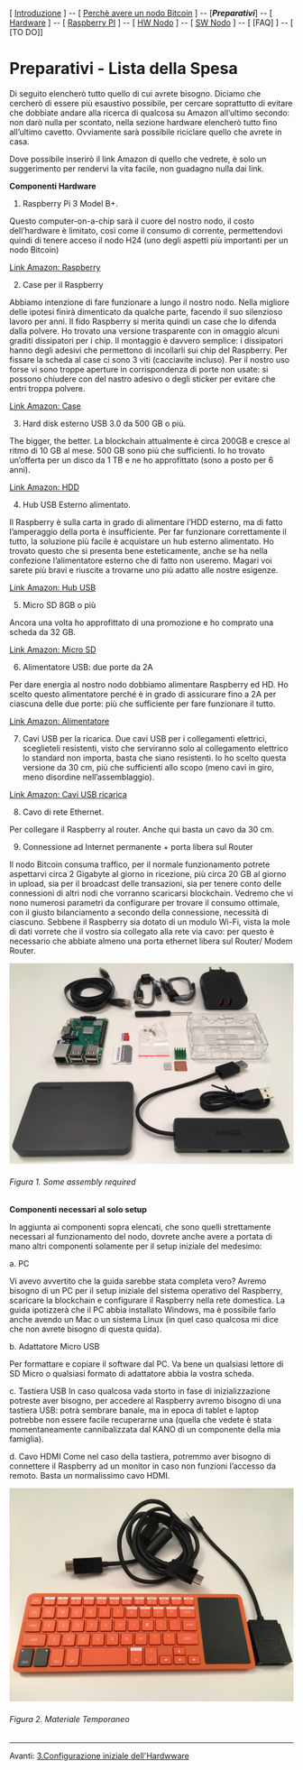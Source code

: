 [ [Introduzione](readme.md) ] -- [ [ Perchè avere un nodo Bitcoin](1.Perchè%20avere%20un%20nodo%20Bitcoin.md) ] -- [***Preparativi***]  -- [ [Hardware](3.%20Configurazione%20iniziale%20dell'Hardware.md) ] -- [ [Raspberry PI](4.%20ConfigurazioneInizialedell'HardwareRaspberryPI.md ) ] -- [ [HW Nodo](5.Assemblaggio%20Hardware%20del%20nodo.md) ] -- [ [SW Nodo](6.ConfigurazioneRaspberryPi.md) ] -- [ [FAQ] ] -- [ [TO DO]]


# Preparativi - Lista della Spesa

Di seguito elencherò tutto quello di cui avrete bisogno. Diciamo che cercherò di
essere più esaustivo possibile, per cercare soprattutto di evitare che dobbiate
andare alla ricerca di qualcosa su Amazon all’ultimo secondo: non darò nulla per
scontato, nella sezione hardware elencherò tutto fino all’ultimo cavetto.
Ovviamente sarà possibile riciclare quello che avrete in casa.

Dove possibile inserirò il link Amazon di quello che vedrete, è solo un
suggerimento per rendervi la vita facile, non guadagno nulla dai link.

**Componenti Hardware**

1.  Raspberry Pi 3 Model B+.

Questo computer-on-a-chip sarà il cuore del nostro nodo, il costo dell’hardware
è limitato, così come il consumo di corrente, permettendovi quindi di tenere
acceso il nodo H24 (uno degli aspetti più importanti per un nodo Bitcoin)

[Link Amazon:
Raspberry](https://www.amazon.it/gp/product/B07BDR5PDW/ref=oh_aui_detailpage_o01_s00?ie=UTF8&psc=1)

2.  Case per il Raspberry

Abbiamo intenzione di fare funzionare a lungo il nostro nodo. Nella migliore
delle ipotesi finirà dimenticato da qualche parte, facendo il suo silenzioso
lavoro per anni. Il fido Raspberry si merita quindi un case che lo difenda dalla
polvere. Ho trovato una versione trasparente con in omaggio alcuni graditi
dissipatori per i chip. Il montaggio è davvero semplice: i dissipatori hanno
degli adesivi che permettono di incollarli sui chip del Raspberry. Per fissare
la scheda al case ci sono 3 viti (cacciavite incluso). Per il nostro uso forse
vi sono troppe aperture in corrispondenza di porte non usate: si possono
chiudere con del nastro adesivo o degli sticker per evitare che entri troppa
polvere.

[Link Amazon:
Case](https://www.amazon.it/gp/product/B00UCSO6SW/ref=oh_aui_detailpage_o01_s00?ie=UTF8&psc=1)

3.  Hard disk esterno USB 3.0 da 500 GB o più.

The bigger, the better. La blockchain attualmente è circa 200GB e cresce al
ritmo di 10 GB al mese. 500 GB sono più che sufficienti. Io ho trovato
un’offerta per un disco da 1 TB e ne ho approfittato (sono a posto per 6 anni).

[Link Amazon:
HDD](https://www.amazon.it/gp/product/B07997KKSK/ref=oh_aui_detailpage_o01_s00?ie=UTF8&psc=1)

4.  Hub USB Esterno alimentato.

Il Raspberry è sulla carta in grado di alimentare l’HDD esterno, ma di fatto
l’amperaggio della porta è insufficiente. Per far funzionare correttamente il
tutto, la soluzione più facile è acquistare un hub esterno alimentato. Ho
trovato questo che si presenta bene esteticamente, anche se ha nella confezione
l’alimentatore esterno che di fatto non useremo. Magari voi sarete più bravi e
riuscite a trovarne uno più adatto alle nostre esigenze.

[Link Amazon: Hub
USB](https://www.amazon.it/gp/product/B0192W3HX8/ref=oh_aui_detailpage_o01_s00?ie=UTF8&psc=1)

5.  Micro SD 8GB o più

Ancora una volta ho approfittato di una promozione e ho comprato una scheda da
32 GB.

[Link Amazon: Micro
SD](https://www.amazon.it/gp/product/B06XFSZGCC/ref=oh_aui_detailpage_o01_s01?ie=UTF8&psc=1)

6.  Alimentatore USB: due porte da 2A

Per dare energia al nostro nodo dobbiamo alimentare Raspberry ed HD. Ho scelto
questo alimentatore perché è in grado di assicurare fino a 2A per ciascuna delle
due porte: più che sufficiente per fare funzionare il tutto.

[Link Amazon:
Alimentatore](https://www.amazon.it/gp/product/B01BELJRBQ/ref=oh_aui_detailpage_o00_s00?ie=UTF8&psc=1)

7.  Cavi USB per la ricarica. Due cavi USB per i collegamenti elettrici,
    sceglieteli resistenti, visto che serviranno solo al collegamento elettrico
    lo standard non importa, basta che siano resistenti. Io ho scelto questa
    versione da 30 cm, più che sufficienti allo scopo (meno cavi in giro, meno
    disordine nell’assemblaggio).

[Link Amazon: Cavi USB
ricarica](https://www.amazon.it/gp/product/B019PZPYK6/ref=oh_aui_detailpage_o00_s00?ie=UTF8&psc=1)

8.  Cavo di rete Ethernet.

   Per collegare il Raspberry al router. Anche qui basta un cavo da 30 cm.

9.  Connessione ad Internet permanente + porta libera sul Router

   Il nodo Bitcoin consuma traffico, per il normale funzionamento potrete
   aspettarvi circa 2 Gigabyte al giorno in ricezione, più circa 20 GB al
   giorno in upload, sia per il broadcast delle transazioni, sia per tenere
  conto delle connessioni di altri nodi che vorranno scaricarsi blockchain.
Vedremo che vi nono numerosi parametri da configurare per trovare il consumo
ottimale, con il giusto bilanciamento a secondo della connessione, necessità
   di ciascuno. Sebbene il Raspberry sia dotato di un modulo Wi-Fi, vista la
   mole di dati vorrete che il vostro sia collegato alla rete via cavo: per
   questo è necessario che abbiate almeno una porta ethernet libera sul Router/
   Modem Router.

![Some assembly required](/images/001.SomeAssemblyRequired.jpeg)


###### Figura 1. Some assembly required ######

**Componenti necessari al solo setup**

   In aggiunta ai componenti sopra elencati, che sono quelli strettamente
  necessari al funzionamento del nodo, dovrete anche avere a portata di mano
   altri componenti solamente per il setup iniziale del medesimo:

a.  PC

   Vi avevo avvertito che la guida sarebbe stata completa vero? Avremo bisogno
   di un PC per il setup iniziale del sistema operativo del Raspberry,
   scaricare la blockchain e configurare il Raspberry nella rete domestica. La guida ipotizzerà che il PC abbia installato Windows, ma è possibile farlo anche avendo un Mac o un sistema Linux (in quel caso qualcosa mi dice che non avrete bisogno di questa quida). 

b.  Adattatore Micro USB

   Per formattare e copiare il software dal PC. Va bene un qualsiasi lettore di
   SD Micro o qualsiasi formato di adattatore abbia la vostra scheda.
   
c.  Tastiera USB
   In caso qualcosa vada storto in fase di inizializzazione potreste aver bisogno, per accedere al Raspberry avremo bisogno di
   una tastiera USB: potrà sembrare banale, ma in epoca di tablet e laptop
   potrebbe non essere facile recuperarne una (quella che vedete è stata
   momentaneamente cannibalizzata dal KANO di un componente della mia
   famiglia).

d.  Cavo HDMI
Come nel caso della tastiera, potremmo aver bisogno di connettere il Raspberry ad un monitor in caso non funzioni l’accesso da remoto. Basta un normalissimo cavo HDMI.




![Qualche pezzo extra](/images/002.MaterialeTemporaneo.jpg)


###### Figura 2. Materiale Temporaneo ######

---
Avanti: [3.Configurazione iniziale dell'Hardwware](03.Configurazioneinizialedell'Hardware.md)
